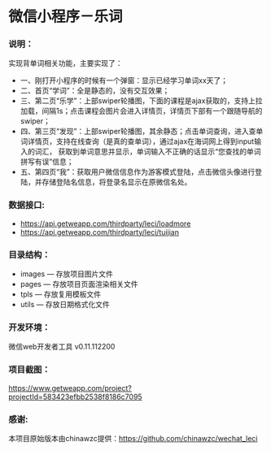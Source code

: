 # 微信小程序－乐词

### 说明：

实现背单词相关功能，主要实现了：
- 一、刚打开小程序的时候有一个弹窗：显示已经学习单词xx天了； 
- 二、首页“学词”：全是静态的，没有交互效果； 
- 三、第二页“乐学”：上部swiper轮播图，下面的课程是ajax获取的，支持上拉加载，间隔1s；点击课程会图片会进入详情页，详情页下部有一个跟随导航的swiper； 
- 四、第三页“发现”：上部swiper轮播图，其余静态；点击单词查询，进入查单词详情页，支持在线查询（是真的查单词），通过ajax在海词网上得到input输入的词汇， 获取到单词意思并显示，单词输入不正确的话显示“您查找的单词拼写有误”信息； 
- 五、第四页“我”：获取用户微信信息作为游客模式登陆，点击微信头像进行登陆，并存储登陆名信息，将登录名显示在原微信名处。

### 数据接口:

- https://api.getweapp.com/thirdparty/leci/loadmore
- https://api.getweapp.com/thirdparty/leci/tuijian

### 目录结构：

- images — 存放项目图片文件
- pages — 存放项目页面渲染相关文件
- tpls — 存放复用模板文件
- utils — 存放日期格式化文件

### 开发环境：

微信web开发者工具 v0.11.112200

### 项目截图：

https://www.getweapp.com/project?projectId=583423efbb2538f8186c7095

### 感谢:

本项目原始版本由chinawzc提供：https://github.com/chinawzc/wechat_leci